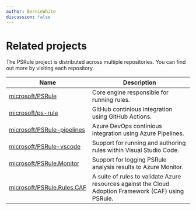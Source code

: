 ```yaml
---
author: BernieWhite
discussion: false
---
```


# Related projects

The PSRule project is distributed across multiple repositories.
You can find out more by visiting each repository.

Name                          | Description
----                          | -----------
[microsoft/PSRule]            | Core engine responsible for running rules.
[microsoft/ps-rule]           | GitHub continious integration using GitHub Actions.
[microsoft/PSRule-pipelines]  | Azure DevOps continious integration using Azure Pipelines.
[microsoft/PSRule-vscode]     | Support for running and authoring rules within Visual Studio Code.
[microsoft/PSRule.Monitor]    | Support for logging PSRule analysis results to Azure Monitor.
[microsoft/PSRule.Rules.CAF]        | A suite of rules to validate Azure resources against the Cloud Adoption Framework (CAF) using PSRule.

  [microsoft/PSRule]: https://github.com/microsoft/PSRule
  [microsoft/ps-rule]: https://github.com/microsoft/ps-rule
  [microsoft/PSRule-pipelines]: https://github.com/microsoft/PSRule-pipelines
  [microsoft/PSRule-vscode]: https://github.com/microsoft/PSRule-vscode
  [microsoft/PSRule.Monitor]: https://github.com/microsoft/PSRule.Monitor
  [microsoft/PSRule.Rules.CAF]: https://github.com/microsoft/PSRule.Rules.CAF
